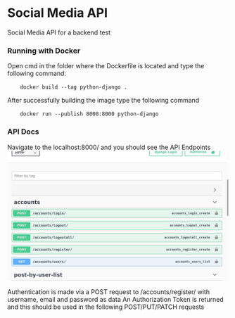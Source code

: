 # Social Media API
Social Media API for a backend test

### Running with Docker
Open cmd in the folder where the Dockerfile is located and type the following command:
```
    docker build --tag python-django .

```
After successfully building the image type the following command
```
    docker run --publish 8000:8000 python-django

```

### API Docs
Navigate to the localhost:8000/ and you should see the API Endpoints
<img src="screenshots/print.jpg">

Authentication is made via a POST request to /accounts/register/ with username, email and password as data
An Authorization Token is returned and this should be used in the following POST/PUT/PATCH requests
